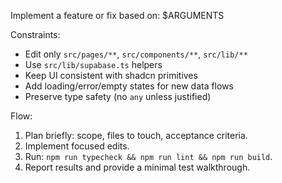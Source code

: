 Implement a feature or fix based on: $ARGUMENTS

Constraints:
- Edit only `src/pages/**`, `src/components/**`, `src/lib/**`
- Use `src/lib/supabase.ts` helpers
- Keep UI consistent with shadcn primitives
- Add loading/error/empty states for new data flows
- Preserve type safety (no `any` unless justified)

Flow:
1) Plan briefly: scope, files to touch, acceptance criteria.
2) Implement focused edits.
3) Run: `npm run typecheck && npm run lint && npm run build`.
4) Report results and provide a minimal test walkthrough.

